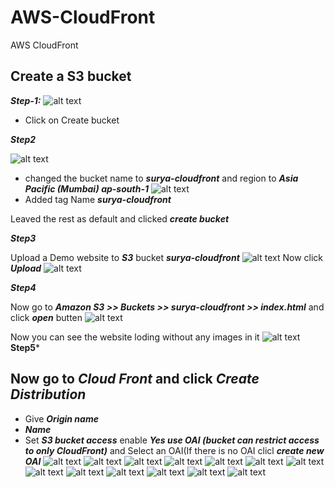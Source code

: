# AWS-CloudFront
AWS CloudFront

## Create a S3 bucket

***Step-1:***
![alt text](https://github.com/SuryakiranSubramaniam/AWS-CloudFront/blob/main/image/1.png)

- Click on Create bucket 

***Step2***

![alt text](https://github.com/SuryakiranSubramaniam/AWS-CloudFront/blob/main/image/2.png)
- changed the bucket name to ***surya-cloudfront*** and region to ***Asia Pacific (Mumbai) ap-south-1***
![alt text](https://github.com/SuryakiranSubramaniam/AWS-CloudFront/blob/main/image/3.png)
- Added tag Name ***surya-cloudfront***

Leaved the rest as default and clicked ***create bucket***

***Step3***

Upload a Demo website to ***S3*** bucket ***surya-cloudfront*** 
![alt text](https://github.com/SuryakiranSubramaniam/AWS-CloudFront/blob/main/image/4.png)
Now click ***Upload***
![alt text](https://github.com/SuryakiranSubramaniam/AWS-CloudFront/blob/main/image/5.png)

***Step4***

Now go to ***Amazon S3 >> Buckets >> surya-cloudfront >> index.html*** and click ***open*** butten
![alt text](https://github.com/SuryakiranSubramaniam/AWS-CloudFront/blob/main/image/6.png)

Now you can see the website loding without any images in it
![alt text](https://github.com/SuryakiranSubramaniam/AWS-CloudFront/blob/main/image/7.png)
**Step5***
## Now go to ***Cloud Front*** and click ***Create Distribution*** 
- Give ***Origin name*** 
-  ***Name***
-  Set ***S3 bucket access*** enable ***Yes use OAI (bucket can restrict access to only CloudFront)*** and Select an OAI(If there is no OAI clicl ***create new OAI***
![alt text](https://github.com/SuryakiranSubramaniam/AWS-CloudFront/blob/main/image/8.png)
![alt text](https://github.com/SuryakiranSubramaniam/AWS-CloudFront/blob/main/image/9.png)
![alt text](https://github.com/SuryakiranSubramaniam/AWS-CloudFront/blob/main/image/10.png)
![alt text](https://github.com/SuryakiranSubramaniam/AWS-CloudFront/blob/main/image/11.png)
![alt text](https://github.com/SuryakiranSubramaniam/AWS-CloudFront/blob/main/image/12.png)
![alt text](https://github.com/SuryakiranSubramaniam/AWS-CloudFront/blob/main/image/13.png)
![alt text](https://github.com/SuryakiranSubramaniam/AWS-CloudFront/blob/main/image/14.png)
![alt text](https://github.com/SuryakiranSubramaniam/AWS-CloudFront/blob/main/image/15.png)
![alt text](https://github.com/SuryakiranSubramaniam/AWS-CloudFront/blob/main/image/16.png)
![alt text](https://github.com/SuryakiranSubramaniam/AWS-CloudFront/blob/main/image/17.png)
![alt text](https://github.com/SuryakiranSubramaniam/AWS-CloudFront/blob/main/image/18.png)
![alt text](https://github.com/SuryakiranSubramaniam/AWS-CloudFront/blob/main/image/19.png)
![alt text](https://github.com/SuryakiranSubramaniam/AWS-CloudFront/blob/main/image/20.png)
